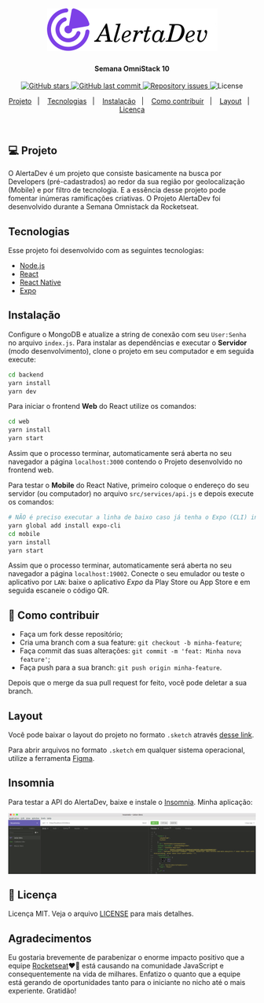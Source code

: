 <h1 align="center">
    <img alt="AlertaDev" title="#RJ" src="./criptobiose/alertadev.png" width="347px" />
</h1>

<h4 align="center">
  Semana OmniStack 10
</h4>
<p align="center">
  <a href="https://github.com/jonathanmagliano/Omnistack/stars">
    <img alt="GitHub stars" src="https://img.shields.io/github/stars/jonathanmagliano/Omnistack">
  </a>
  
  <a href="https://github.com/jonathanmagliano/Omnistack/commits/master">
    <img alt="GitHub last commit" src="https://img.shields.io/github/last-commit/jonathanmagliano/Omnistack">
  </a>

  <a href="https://github.com/jonathanmagliano/Omnistack/issues">
    <img alt="Repository issues" src="https://img.shields.io/github/issues/jonathanmagliano/Omnistack">
  </a>

  <img alt="License" src="https://img.shields.io/badge/license-MIT-brightgreen">
</p>

<p align="center">
  <a href="#projeto">Projeto</a>&nbsp;&nbsp;&nbsp;|&nbsp;&nbsp;&nbsp;	
  <a href="#tecnologias">Tecnologias</a>&nbsp;&nbsp;&nbsp;|&nbsp;&nbsp;&nbsp;
  <a href="#instalação">Instalação</a>&nbsp;&nbsp;&nbsp;|&nbsp;&nbsp;&nbsp;
  <a href="#-como-contribuir">Como contribuir</a>&nbsp;&nbsp;&nbsp;|&nbsp;&nbsp;&nbsp;
  <a href="#layout">Layout</a>&nbsp;&nbsp;&nbsp;|&nbsp;&nbsp;&nbsp;
  <a href="#memo-licença">Licença</a>
</p>

<br>

## 💻 Projeto 
O AlertaDev é um projeto que consiste basicamente na busca por Developers (pré-cadastrados) ao redor da sua região por geolocalização (Mobile) e por filtro de tecnologia. E a essência desse projeto pode fomentar inúmeras ramificações criativas.
O Projeto AlertaDev foi desenvolvido durante a Semana Omnistack da Rocketseat.

## Tecnologias
Esse projeto foi desenvolvido com as seguintes tecnologias:

- [Node.js](https://nodejs.org/en/)
- [React](https://reactjs.org)
- [React Native](https://facebook.github.io/react-native/)
- [Expo](https://expo.io/)

## Instalação
Configure o MongoDB e atualize a string de conexão com seu `User:Senha` no arquivo `index.js`.
Para instalar as dependências e executar o **Servidor** (modo desenvolvimento), clone o projeto em seu computador e em seguida execute:
```bash
cd backend
yarn install
yarn dev
```
Para iniciar o frontend **Web** do React utilize os comandos:
```bash
cd web
yarn install
yarn start
```
Assim que o processo terminar, automaticamente será aberta no seu navegador a página `localhost:3000` contendo o Projeto desenvolvido no frontend web.

Para testar o **Mobile** do React Native, primeiro coloque o endereço do seu servidor (ou computador) no arquivo `src/services/api.js` e depois execute os comandos:
```bash
# NÃO é preciso executar a linha de baixo caso já tenha o Expo (CLI) instalado!
yarn global add install expo-cli
cd mobile
yarn install
yarn start
```
Assim que o processo terminar, automaticamente será aberta no seu navegador a página `localhost:19002`. Conecte o seu emulador ou teste o aplicativo por `LAN`: baixe o aplicativo *Expo* da Play Store ou App Store e em seguida escaneie o código QR.

## 🤔 Como contribuir
- Faça um fork desse repositório;
- Cria uma branch com a sua feature: `git checkout -b minha-feature`;
- Faça commit das suas alterações: `git commit -m 'feat: Minha nova feature'`;
- Faça push para a sua branch: `git push origin minha-feature`.

Depois que o merge da sua pull request for feito, você pode deletar a sua branch.

## Layout
Você pode baixar o layout do projeto no formato `.sketch` através [desse link](./criptobiose/AlertaDev.sketch).

Para abrir arquivos no formato `.sketch` em qualquer sistema operacional, utilize a ferramenta [Figma](https://figma.com).

## Insomnia 
Para testar a API do AlertaDev, baixe e instale o [Insomnia](https://insomnia.rest/). Minha aplicação:

<img align="center" src="./criptobiose/insomnia.png"></img>

## :memo: Licença
Licença MIT. Veja o arquivo [LICENSE](LICENSE.md) para mais detalhes.

## Agradecimentos
Eu gostaria brevemente de parabenizar o enorme impacto positivo que a equipe [Rocketseat](https://rocketseat.com.br/)♥:wave: está causando na comunidade JavaScript e consequentemente na vida de milhares. Enfatizo o quanto que a equipe está gerando de oportunidades tanto para o iniciante no nicho até o mais experiente. Gratidão!
